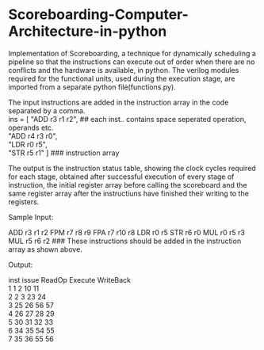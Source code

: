 # Scoreboarding-Computer-Architecture-in-python
Implementation of Scoreboarding, a technique for dynamically scheduling a pipeline so that the instructions can execute out of order when there are no conflicts and the hardware is available, in python.
The verilog modules required for the functional units, used during the execution stage, are imported from a separate python file(functions.py). 

The input instructions are added in the instruction array in the code separated by a comma.  
ins = [ "ADD r3 r1 r2",    ## each inst.. contains space seperated operation, operands etc.      
        "ADD r4 r3 r0",      
        "LDR r0 r5",      
        "STR r5 r1"    ]            ### instruction array 
 
The output is the instruction status table, showing the clock cycles required for each stage, obtained after successful execution of every stage of instruction, the initial register array before calling the scoreboard and the same register array after the instructiuns have finished their writing to the registers. 

Sample Input:

ADD r3 r1 r2
FPM r7 r8 r9
FPA r7 r10 r8
LDR r0 r5
STR r6 r0
MUL r0 r5 r3
MUL r5 r6 r2        ### These instructions should be added in the instruction array as shown above.


Output:

inst    issue      ReadOp        Execute       WriteBack                                                                                   
1          1          2           10            11                                                                                         
2          2          3           23            24                                                                                         
3          25          26           56            57                                                                                       
4          26          27           28            29                                                                                       
5          30          31           32            33                                                                                       
6          34          35           54            55                                                                                       
7          35          36           55            56                                                                                       
